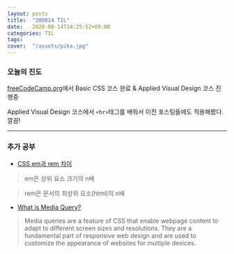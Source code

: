```yaml
---
layout: posts
title:  "200814 TIL"
date:   2020-08-14T14:25:52+09:00
categories: TIL
tags:	
cover:  "/assets/pika.jpg"
---
```


<h3>오늘의 진도</h3>

[freeCodeCamp.org](https://www.freecodecamp.org/)에서 Basic CSS 코스 완료 & Applied Visual Design 코스 진행중

Applied Visual Design 코스에서 ```<hr>```태그를 배워서 이전 포스팅들에도 적용해봤다. 깔끔!

<hr>

<h3>추가 공부</h3>

 -  [CSS em과 rem 차이](https://www.codingfactory.net/10748)

>em은 상위 요소 크기의 n배

>rem은 문서의 최상위 요소(html)의 n배

 -  [What is Media Query?](https://techterms.com/definition/media_queries)

>Media queries are a feature of CSS that enable webpage content to adapt to different screen sizes and resolutions. They are a fundamental part of responsive web design and are used to customize the appearance of websites for multiple devices.